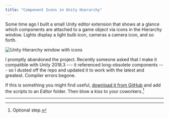 ```yaml
---
title: "Component Icons in Unity Hierarchy"
---
```


Some time ago I built a small Unity editor extension that shows at a glance which components are attached to a game object via icons in the Hierarchy window. Lights display a light bulb icon, cameras a camera icon, and so forth.

![Unity Hierarchy window with icons](https://matthewminer.com/images/hierarchy-icons.png)

I promptly abandoned the project. Recently someone asked that I make it compatible with Unity 2018.3 --- it referenced long-obsolete components --- so I dusted off the repo and updated it to work with the latest and greatest. Compiler errors begone.

If this is something you might find useful, [download it from GitHub](https://github.com/mminer/hierarchy-icons) and add the scripts to an *Editor* folder. Then blow a kiss to your coworkers.[^1]

---

[^1]: Optional step.
